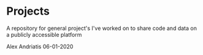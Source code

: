 # Projects
A repository for general project's I've worked on to share code and data on a publicly accessible platform

Alex Andriatis
06-01-2020
